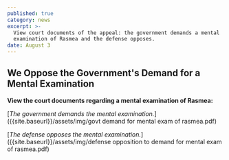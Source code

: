 ```yaml
---
published: true
category: news
excerpt: >-
  View court documents of the appeal: the government demands a mental
  examination of Rasmea and the defense opposes.
date: August 3
---
```

## We Oppose the Government's Demand for a Mental Examination

**View the court documents regarding a mental examination of Rasmea:**

[_The government demands the mental examination._]({{site.baseurl}}/assets/img/govt demand for mental exam of rasmea.pdf) 

[_The defense opposes the mental examination._]({{site.baseurl}}/assets/img/defense opposition to demand for mental exam of rasmea.pdf)
